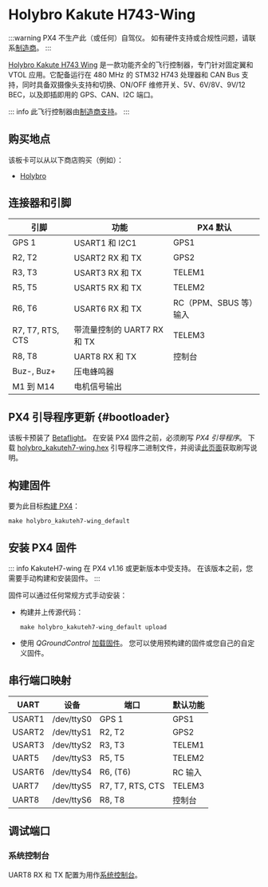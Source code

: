 # Holybro Kakute H743-Wing 

<Badge type="tip" text="PX4 v1.16" />

:::warning
PX4 不生产此（或任何）自驾仪。
如有硬件支持或合规性问题，请联系[制造商](https://holybro.com/)。
:::

[Holybro Kakute H743 Wing](https://holybro.com/products/kakute-h743-wing) 是一款功能齐全的飞行控制器，专门针对固定翼和 VTOL 应用。它配备运行在 480 MHz 的 STM32 H743 处理器和 CAN Bus 支持，同时具备双摄像头支持和切换、ON/OFF 维修开关、5V、6V/8V、9V/12 BEC，以及即插即用的 GPS、CAN、I2C 端口。

::: info
此飞行控制器由[制造商支持](../flight_controller/autopilot_manufacturer_supported.md)。
:::

## 购买地点

该板卡可以从以下商店购买（例如）：

- [Holybro](https://holybro.com/products/kakute-h743-wing)

## 连接器和引脚

| 引脚             | 功能                              | PX4 默认                   |
| ---------------- | --------------------------------- | -------------------------- |
| GPS 1            | USART1 和 I2C1                   | GPS1                       |
| R2, T2           | USART2 RX 和 TX                  | GPS2                       |
| R3, T3           | USART3 RX 和 TX                  | TELEM1                     |
| R5, T5           | USART5 RX 和 TX                  | TELEM2                     |
| R6, T6           | USART6 RX 和 TX                  | RC（PPM、SBUS 等）输入     |
| R7, T7, RTS, CTS | 带流量控制的 UART7 RX 和 TX      | TELEM3                     |
| R8, T8           | UART8 RX 和 TX                   | 控制台                     |
| Buz-, Buz+       | 压电蜂鸣器                        |                            |
| M1 到 M14        | 电机信号输出                      |                            |

## PX4 引导程序更新 {#bootloader}

该板卡预装了 [Betaflight](https://github.com/betaflight/betaflight/wiki)。
在安装 PX4 固件之前，必须刷写 _PX4 引导程序_。
下载 [holybro_kakuteh7-wing.hex](https://github.com/PX4/PX4-Autopilot/raw/main/docs/assets/flight_controller/kakuteh7-wing/holybro_kakuteh7-wing_bootloader.hex) 引导程序二进制文件，并阅读[此页面](../advanced_config/bootloader_update_from_betaflight.md)获取刷写说明。

## 构建固件

要为此目标[构建 PX4](../dev_setup/building_px4.md)：

```
make holybro_kakuteh7-wing_default
```

## 安装 PX4 固件

::: info
KakuteH7-wing 在 PX4 v1.16 或更新版本中受支持。
在该版本之前，您需要手动构建和安装固件。
:::

固件可以通过任何常规方式手动安装：

- 构建并上传源代码：

  ```
  make holybro_kakuteh7-wing_default upload
  ```

- 使用 _QGroundControl_ [加载固件](../config/firmware.md)。
  您可以使用预构建的固件或您自己的自定义固件。

## 串行端口映射

| UART   | 设备       | 端口                  | 默认功能     |
| ------ | ---------- | --------------------- | ------------ |
| USART1 | /dev/ttyS0 | GPS 1                 | GPS1         |
| USART2 | /dev/ttyS1 | R2, T2                | GPS2         |
| USART3 | /dev/ttyS2 | R3, T3                | TELEM1       |
| UART5  | /dev/ttyS3 | R5, T5                | TELEM2       |
| USART6 | /dev/ttyS4 | R6, (T6)              | RC 输入      |
| UART7  | /dev/ttyS5 | R7, T7, RTS, CTS      | TELEM3       |
| UART8  | /dev/ttyS6 | R8, T8                | 控制台       |

## 调试端口

### 系统控制台

UART8 RX 和 TX 配置为用作[系统控制台](../debug/system_console.md)。